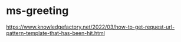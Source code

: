 # ms-greeting
https://www.knowledgefactory.net/2022/03/how-to-get-request-url-pattern-template-that-has-been-hit.html